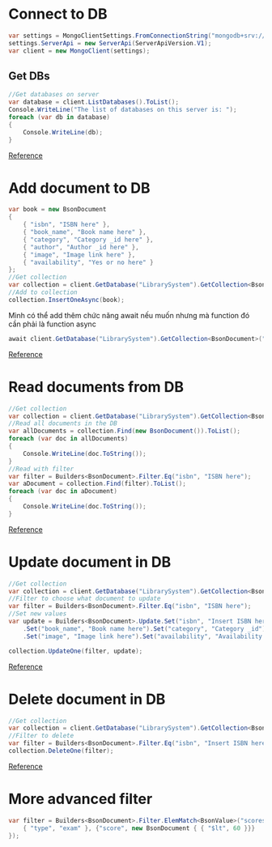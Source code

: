 ﻿# Connect to DB
```csharp
var settings = MongoClientSettings.FromConnectionString("mongodb+srv://admin:HWiRjWnroiKmcyQw@librarymanagement.io7gmky.mongodb.net/?retryWrites=true&w=majority");
settings.ServerApi = new ServerApi(ServerApiVersion.V1);
var client = new MongoClient(settings);
```

## Get DBs
```csharp
//Get databases on server
var database = client.ListDatabases().ToList();
Console.WriteLine("The list of databases on this server is: ");
foreach (var db in database)
{
    Console.WriteLine(db);
}
```
[Reference](https://www.mongodb.com/blog/post/quick-start-c-sharp-and-mongodb-starting-and-setup)

# Add document to DB
```csharp
var book = new BsonDocument
{
    { "isbn", "ISBN here" },
    { "book_name", "Book name here" },
    { "category", "Category _id here" },
    { "author", "Author _id here" },
    { "image", "Image link here" },
    { "availability", "Yes or no here" }
};
//Get collection
var collection = client.GetDatabase("LibrarySystem").GetCollection<BsonDocument>("Books")
//Add to collection
collection.InsertOneAsync(book);
```
Mình có thể add thêm chức năng await nếu muốn nhưng mà function đó cần phải là function async
```csharp
await client.GetDatabase("LibrarySystem").GetCollection<BsonDocument>("Books").InsertOneAsync(book);
```
[Reference](https://www.mongodb.com/blog/post/quick-start-c-sharp-and-mongodb-creating-documents)
    
# Read documents from DB
```csharp
//Get collection
var collection = client.GetDatabase("LibrarySystem").GetCollection<BsonDocument>("Books");
//Read all documents in the DB
var allDocuments = collection.Find(new BsonDocument()).ToList();
foreach (var doc in allDocuments)
{
    Console.WriteLine(doc.ToString());
}
//Read with filter
var filter = Builders<BsonDocument>.Filter.Eq("isbn", "ISBN here");
var aDocument = collection.Find(filter).ToList();
foreach (var doc in aDocument)
{
    Console.WriteLine(doc.ToString());
}
```
[Reference](https://www.mongodb.com/blog/post/quick-start-c-and-mongodb-read-operations)

# Update document in DB
```csharp
//Get collection
var collection = client.GetDatabase("LibrarySystem").GetCollection<BsonDocument>("Books");
//Filter to choose what document to update
var filter = Builders<BsonDocument>.Filter.Eq("isbn", "ISBN here");
//Set new values
var update = Builders<BsonDocument>.Update.Set("isbn", "Insert ISBN here")
    .Set("book_name", "Book name here").Set("category", "Category _id").Set("author", "Author _id here")
    .Set("image", "Image link here").Set("availability", "Availability here");

collection.UpdateOne(filter, update);
```
[Reference](https://www.mongodb.com/blog/post/quick-start-csharp-and-mongodb-update-operation)

# Delete document in DB
```csharp
//Get collection
var collection = client.GetDatabase("LibrarySystem").GetCollection<BsonDocument>("Books");
//Filter to delete
var filter = Builders<BsonDocument>.Filter.Eq("isbn", "Insert ISBN here");
collection.DeleteOne(filter);
```
[Reference](https://www.mongodb.com/blog/post/quick-start-csharp-and-mongodb-delete-operations)

# More advanced filter
```csharp
var filter = Builders<BsonDocument>.Filter.ElemMatch<BsonValue>("scores", new BsonDocument { 
    { "type", "exam" }, {"score", new BsonDocument { { "$lt", 60 }}}
});
```
